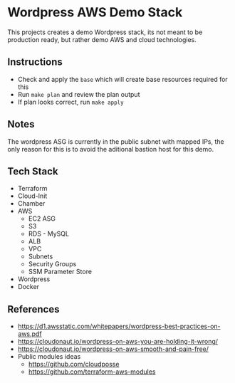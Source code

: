 # Wordpress AWS Demo Stack

This projects creates a demo Wordpress stack, its not meant to be production ready, but rather demo AWS and cloud technologies.

## Instructions
- Check and apply the `base` which will create base resources required for this
- Run `make plan` and review the plan output
- If plan looks correct, run `make apply`

## Notes
The wordpress ASG is currently in the public subnet with mapped IPs, the only reason for this is to avoid the aditional bastion host for this demo.

## Tech Stack
- Terraform
- Cloud-Init
- Chamber
- AWS
  - EC2 ASG
  - S3
  - RDS - MySQL
  - ALB
  - VPC
  - Subnets
  - Security Groups
  - SSM Parameter Store
- Wordpress
- Docker

## References
- https://d1.awsstatic.com/whitepapers/wordpress-best-practices-on-aws.pdf
- https://cloudonaut.io/wordpress-on-aws-you-are-holding-it-wrong/
- https://cloudonaut.io/wordpress-on-aws-smooth-and-pain-free/
- Public modules ideas
  - https://github.com/cloudposse
  - https://github.com/terraform-aws-modules

